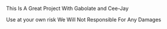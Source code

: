 This Is A Great Project With Gabolate and Cee-Jay 

Use at your own risk We Will Not Responsible For Any Damages
